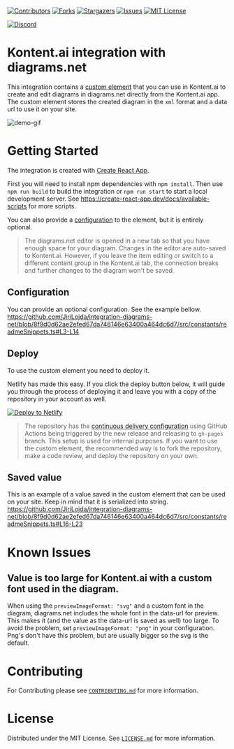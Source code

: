 [![Contributors][contributors-shield]][contributors-url]
[![Forks][forks-shield]][forks-url]
[![Stargazers][stars-shield]][stars-url]
[![Issues][issues-shield]][issues-url]
[![MIT License][license-shield]][license-url]

[![Discord][discord-shield]][discord-url]


# Kontent.ai integration with diagrams.net

This integration contains a [custom element](https://kontent.ai/learn/tutorials/develop-apps/integrate/content-editing-extensions/) that you can use in Kontent.ai to create and edit diagrams in diagrams.net directly from the Kontent.ai app.
The custom element stores the created diagram in the `xml` format and a data url to use it on your site.

![demo-gif](docs/demo.gif)

# Getting Started

The integration is created with [Create React App](https://create-react-app.dev/). 

First you will need to install npm dependencies with `npm install`. 
Then use `npm run build` to build the integration or `npm run start` to start a local development server. 
See https://create-react-app.dev/docs/available-scripts for more scripts.

You can also provide a [configuration](#Configuration) to the element, but it is entirely optional.

> The diagrams.net editor is opened in a new tab so that you have enough space for your diagram.
> Changes in the editor are auto-saved to Kontent.ai.
> However, if you leave the item editing or switch to a different content group in the Kontent.ai tab, the connection breaks and further changes to the diagram won't be saved.

## Configuration

You can provide an optional configuration. See the example bellow.
https://github.com/JiriLojda/integration-diagrams-net/blob/8f9d0d62ae2efed67da746146e63400a464dc6d7/src/constants/readmeSnippets.ts#L3-L14

## Deploy

To use the custom element you need to deploy it.

Netlify has made this easy. If you click the deploy button below, it will guide you through the process of deploying it and leave you with a copy of the repository in your account as well.

[![Deploy to Netlify](https://www.netlify.com/img/deploy/button.svg)](https://app.netlify.com/start/deploy?repository=https://github.com/JiriLojda/integration-diagrams-net)

> The repository has the [continuous delivery configuration](./.github/workflows/deploy.yml) using GitHub Actions being triggered by the new release and releasing to `gh-pages` branch. This setup is used for internal purposes. If you want to use the custom element, the recommended way is to fork the repository, make a code review, and deploy the repository on your own.

## Saved value

This is an example of a value saved in the custom element that can be used on your site. Keep in mind that it is serialized into string.
https://github.com/JiriLojda/integration-diagrams-net/blob/8f9d0d62ae2efed67da746146e63400a464dc6d7/src/constants/readmeSnippets.ts#L16-L23

# Known Issues

## Value is too large for Kontent.ai with a custom font used in the diagram.

When using the `previewImageFormat: "svg"` and a custom font in the diagram, diagrams.net includes the whole font in the data-url for preview.
This makes it (and the value as the data-url is saved as well) too large.
To avoid the problem, set `previewImageFormat: "png"` in your configuration. Png's don't have this problem, but are usually bigger so the svg is the default.

# Contributing

For Contributing please see  [`CONTRIBUTING.md`](CONTRIBUTING.md) for more information.

# License

Distributed under the MIT License. See [`LICENSE.md`](./LICENSE.md) for more information.


[contributors-shield]: https://img.shields.io/github/contributors/JiriLojda/integration-diagrams-net.svg?style=for-the-badge
[contributors-url]: https://github.com/JiriLojda/integration-diagrams-net/graphs/contributors
[forks-shield]: https://img.shields.io/github/forks/JiriLojda/integration-diagrams-net.svg?style=for-the-badge
[forks-url]: https://github.com/JiriLojda/integration-diagrams-net/network/members
[stars-shield]: https://img.shields.io/github/stars/JiriLojda/integration-diagrams-net.svg?style=for-the-badge
[stars-url]: https://github.com/JiriLojda/integration-diagrams-net/stargazers
[issues-shield]: https://img.shields.io/github/issues/JiriLojda/integration-diagrams-net.svg?style=for-the-badge
[issues-url]:https://github.com/JiriLojda/integration-diagrams-net/issues
[license-shield]: https://img.shields.io/github/license/JiriLojda/integration-diagrams-net.svg?style=for-the-badge
[license-url]:https://github.com/JiriLojda/integration-diagrams-net/blob/master/LICENSE.md
[discord-shield]: https://img.shields.io/discord/821885171984891914?color=%237289DA&label=Kontent.ai%20Discord&logo=discord&style=for-the-badge
[discord-url]: https://discord.com/invite/SKCxwPtevJ
